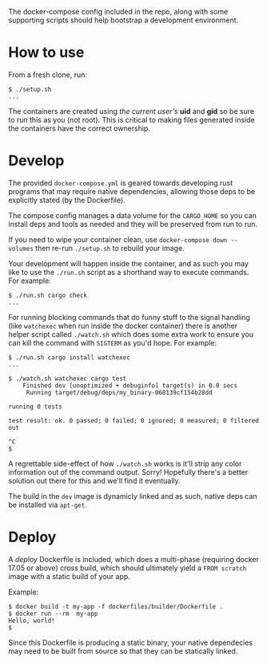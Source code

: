 The docker-compose config included in the repo, along with some
supporting scripts should help bootstrap a development environment.


# How to use

From a fresh clone, run:

```
$ ./setup.sh
...
```

The containers are created using _the current user's_ **uid** and
**gid** so be sure to run this as you (not root). This is critical
to making files generated inside the containers have the correct
ownership.

# Develop

The provided `docker-compose.yml` is geared towards developing rust programs 
that may require native dependencies, allowing those deps to be explicitly 
stated (by the Dockerfile).

The compose config manages a data volume for the `CARGO_HOME` so you can 
install deps and tools as needed and they will be preserved from run to run.

If you need to wipe your container clean, use `docker-compose down --volumes`
then re-run `./setup.sh` to rebuild your image.

Your development will happen inside the container, and as such you may like
to use the `./run.sh` script as a shorthand way to execute commands. For 
example:

```
$ ./run.sh cargo check
...
```

For running blocking commands that do funny stuff to the signal handling
(like `watchexec` when run inside the docker container) there is another helper 
script called `./watch.sh` which does some extra work to ensure you can kill
the command with `SIGTERM` as you'd hope. For example:

```
$ ./run.sh cargo install watchexec
...

$ ./watch.sh watchexec cargo test
    Finished dev [unoptimized + debuginfo] target(s) in 0.0 secs
     Running target/debug/deps/my_binary-068139cf154b28dd

running 0 tests

test result: ok. 0 passed; 0 failed; 0 ignored; 0 measured; 0 filtered out

^C
$
```

A regrettable side-effect of how `./watch.sh` works is it'll strip any color 
information out of the command output. Sorry! Hopefully there's a better 
solution out there for this and we'll find it eventually.

The build in the `dev` image is dynamicly linked and as such, native deps can 
be installed via `apt-get`.

# Deploy

A _deploy_ Dockerfile is included, which does a multi-phase (requiring docker 
17.05 or above) cross build, which should ultimately yield a `FROM scratch` 
image with a static build of your app.

Example:

```
$ docker build -t my-app -f dockerfiles/builder/Dockerfile .
$ docker run --rm  my-app
Hello, world!
$
```

Since this Dockerfile is producing a static binary, your native dependecies 
may need to be built from source so that they can be statically linked.

